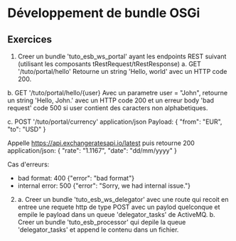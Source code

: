 # Développement de bundle OSGi


## Exercices

1. Creer un bundle 'tuto_esb_ws_portal' ayant les endpoints REST suivant (utilisant les composants tRestRequest/tRestResponse)
  a. GET '/tuto/portal/hello'
  Retourne un string 'Hello, world' avec un HTTP code 200.
  
  b. GET '/tuto/portal/hello/{user}
  Avec un parametre user = "John", retourne un string 'Hello, John.' avec un HTTP code 200 et un erreur body 'bad request' code 500 si user contient des caracters non alphabetiques.
  
  c. POST '/tuto/portal/currency' application/json
  Payload:
  {
    "from": "EUR",
    "to": "USD"
  }
  
  Appelle https://api.exchangeratesapi.io/latest puis retourne 200 application/json:
  {
   "rate": "1.1167",
   "date": "dd/mm/yyyy"
  }
  
  Cas d'erreurs:
  - bad format: 400 {"error": "bad format"}
  - internal error: 500 {"error": "Sorry, we had internal issue."}
  
2. a. Creer un bundle 'tuto_esb_ws_delegator' avec une route qui recoit en entree une requete http de type POST avec un paylod quelconque et empile le payload dans un queue 'delegator_tasks' de ActiveMQ.
   b. Creer un bundle 'tuto_esb_processor' qui depile la queue 'delegator_tasks' et append le contenu dans un fichier.

